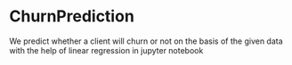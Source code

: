 # ChurnPrediction
We predict whether a client will churn or not on the basis of the given data with the help of linear regression in jupyter notebook
